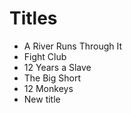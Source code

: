 # Titles

- A River Runs Through It
- Fight Club
- 12 Years a Slave
- The Big Short
- 12 Monkeys
- New title 
